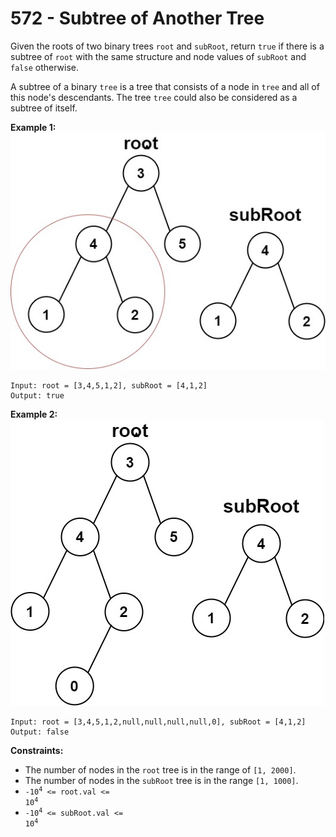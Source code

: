 # 572 - Subtree of Another Tree
Given the roots of two binary trees `root` and `subRoot`, return `true` if there is a subtree of `root` with the same structure and node values of `subRoot` and `false` otherwise.

A subtree of a binary `tree` is a tree that consists of a node in `tree` and all of this node's descendants. The tree `tree` could also be considered as a subtree of itself.

**Example 1:**
![ex1](./assets/subtree1-tree.jpg)
```
Input: root = [3,4,5,1,2], subRoot = [4,1,2]
Output: true
```

**Example 2:**
![ex2](./assets/subtree2-tree.jpg)
```
Input: root = [3,4,5,1,2,null,null,null,null,0], subRoot = [4,1,2]
Output: false
```

**Constraints:**
- The number of nodes in the `root` tree is in the range of `[1, 2000]`.
- The number of nodes in the `subRoot` tree is in the range `[1, 1000]`.
- <code>-10<sup>4</sup> <= root.val <= 10<sup>4</sup></code>
- <code>-10<sup>4</sup> <= subRoot.val <= 10<sup>4</sup></code>
